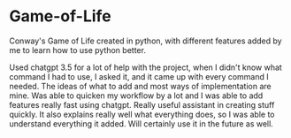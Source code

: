 # Game-of-Life
Conway's Game of Life created in python, with different features added by me to learn how to use python better.

Used chatgpt 3.5 for a lot of help with the project, when I didn't know what command I had to use, I asked it, and it came up with every command I needed. The ideas of what to add and most ways of implementation are mine. Was able to quicken my workflow by a lot and I was able to add features really fast using chatgpt. Really useful assistant in creating stuff quickly. It also explains really well what everything does, so I was able to understand everything it added. Will certainly use it in the future as well.
